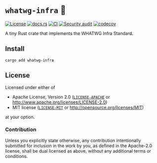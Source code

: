 # `whatwg-infra` 🦀

[![License](https://img.shields.io/badge/License-MIT%20%26%20Apache%202.0-blue)](#license)
[![docs.rs](https://img.shields.io/docsrs/whatwg-infra/latest)](docs.rs/whatwg-infra/)
[![CI](https://github.com/acmuta-research/whatwg-infra-rs/actions/workflows/main.yml/badge.svg)](https://github.com/acmuta-research/whatwg-infra-rs/actions/workflows/main.yml)
[![Security audit](https://github.com/acmuta-research/whatwg-infra-rs/actions/workflows/security-audit.yml/badge.svg)](https://github.com/acmuta-research/whatwg-infra-rs/actions/workflows/security-audit.yml)
[![codecov](https://codecov.io/gh/acmuta-research/whatwg-infra-rs/branch/main/graph/badge.svg?token=6ZSIWAQTHU)](https://codecov.io/gh/acmuta-research/whatwg-infra-rs)

A tiny Rust crate that implements the WHATWG Infra Standard.

## Install

```shell
cargo add whatwg-infra
```

## License

Licensed under either of

* Apache License, Version 2.0 ([`LICENSE-APACHE`](LICENSE-APACHE) or <http://www.apache.org/licenses/LICENSE-2.0>)
* MIT license ([`LICENSE-MIT`](LICENSE-MIT) or <http://opensource.org/licenses/MIT>)

at your option.

### Contribution

Unless you explicitly state otherwise, any contribution intentionally submitted for inclusion in the work by you, as defined in the Apache-2.0 license, shall be dual licensed as above, without any additional terms or conditions.
